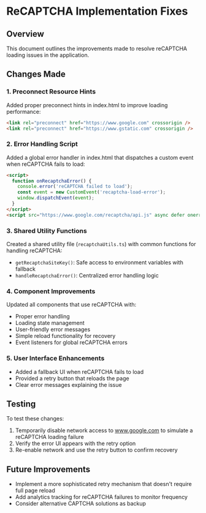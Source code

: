 # ReCAPTCHA Implementation Fixes

## Overview
This document outlines the improvements made to resolve reCAPTCHA loading issues in the application.

## Changes Made

### 1. Preconnect Resource Hints
Added proper preconnect hints in index.html to improve loading performance:
```html
<link rel="preconnect" href="https://www.google.com" crossorigin />
<link rel="preconnect" href="https://www.gstatic.com" crossorigin />
```

### 2. Error Handling Script
Added a global error handler in index.html that dispatches a custom event when reCAPTCHA fails to load:
```html
<script>
  function onRecaptchaError() {
    console.error('reCAPTCHA failed to load');
    const event = new CustomEvent('recaptcha-load-error');
    window.dispatchEvent(event);
  }
</script>
<script src="https://www.google.com/recaptcha/api.js" async defer onerror="onRecaptchaError()"></script>
```

### 3. Shared Utility Functions
Created a shared utility file (`recaptchaUtils.ts`) with common functions for handling reCAPTCHA:
- `getRecaptchaSiteKey()`: Safe access to environment variables with fallback
- `handleRecaptchaError()`: Centralized error handling logic

### 4. Component Improvements
Updated all components that use reCAPTCHA with:
- Proper error handling
- Loading state management
- User-friendly error messages
- Simple reload functionality for recovery
- Event listeners for global reCAPTCHA errors

### 5. User Interface Enhancements
- Added a fallback UI when reCAPTCHA fails to load
- Provided a retry button that reloads the page
- Clear error messages explaining the issue

## Testing
To test these changes:
1. Temporarily disable network access to www.google.com to simulate a reCAPTCHA loading failure
2. Verify the error UI appears with the retry option
3. Re-enable network and use the retry button to confirm recovery

## Future Improvements
- Implement a more sophisticated retry mechanism that doesn't require full page reload
- Add analytics tracking for reCAPTCHA failures to monitor frequency
- Consider alternative CAPTCHA solutions as backup 